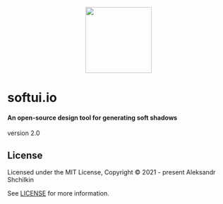 <p align="center"><img src="publicogo.png" width="150"></p>

# softui.io
#### An open-source design tool for generating soft shadows

version 2.0

## License
Licensed under the MIT License, Copyright © 2021 - present Aleksandr Shchilkin

See [LICENSE](./LICENSE) for more information.